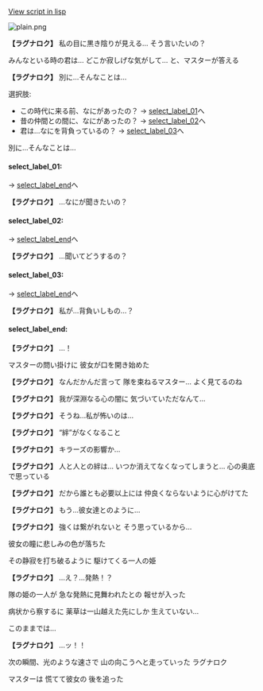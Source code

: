 [View script in lisp](../scripts/10361202.txt)

![plain.png](../images/backgrounds/plain.png)

**【ラグナロク】**
私の目に黒き陰りが見える…
そう言いたいの？

みんなといる時の君は…
どこか寂しげな気がして…
と、マスターが答える

**【ラグナロク】**
別に…そんなことは…

選択肢:
- この時代に来る前、なにがあったの？ → [select_label_01](#select_label_01)へ
- 昔の仲間との間に、なにがあったの？ → [select_label_02](#select_label_02)へ
- 君は…なにを背負っているの？ → [select_label_03](#select_label_03)へ

別に…そんなことは…

#### select_label_01:
 → [select_label_end](#select_label_end)へ

**【ラグナロク】**
…なにが聞きたいの？

#### select_label_02:
 → [select_label_end](#select_label_end)へ

**【ラグナロク】**
…聞いてどうするの？

#### select_label_03:
 → [select_label_end](#select_label_end)へ

**【ラグナロク】**
私が…背負いしもの…？

#### select_label_end:

**【ラグナロク】**
…！

マスターの問い掛けに
彼女が口を開き始めた

**【ラグナロク】**
なんだかんだ言って
隊を束ねるマスター…
よく見てるのね

**【ラグナロク】**
我が深淵なる心の闇に
気づいていただなんて…

**【ラグナロク】**
そうね…私が怖いのは…

**【ラグナロク】**
“絆”がなくなること

**【ラグナロク】**
キラーズの影響か…

**【ラグナロク】**
人と人との絆は…
いつか消えてなくなってしまうと…
心の奥底で思っている

**【ラグナロク】**
だから誰とも必要以上には
仲良くならないように心がけてた

**【ラグナロク】**
もう…彼女達とのように…

**【ラグナロク】**
強くは繋がれないと
そう思っているから…

彼女の瞳に悲しみの色が落ちた

その静寂を打ち破るように
駆けてくる一人の姫

**【ラグナロク】**
…え？…発熱！？

隊の姫の一人が
急な発熱に見舞われたとの
報せが入った

病状から察するに
薬草は一山越えた先にしか
生えていない…

このままでは…

**【ラグナロク】**
…ッ！！

次の瞬間、光のような速さで
山の向こうへと走っていった
ラグナロク

マスターは
慌てて彼女の
後を追った